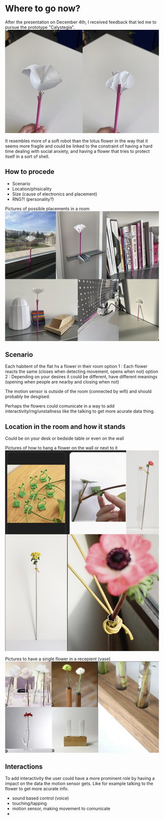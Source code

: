 # Where to go now?

After the presentation on December 4th, I received feedback that led me to pursue the prototype "Calystegia".
![Screenshot](catystegia.jpeg)

It resembles more of a soft robot than the lotus flower in the way that it seems more fragile and could be linked to the constraint of having a hard time dealing with social anxiety, and having a flower that tries to protect itself in a sort of shell.

## How to procede
+ Scenario
+ Location/phisicality
+ Size (cause of electronics and placement)
+ RNG?! (personality?)

Pictures of possible placements in a room
![Screenshot](calystegia_location.jpeg)

## Scenario

Each habitent of the flat hs a flower in their room
option 1 :
Each flower reacts the same (closes when detecting movement, opens when not)
option 2 :
Depending on your desires it could be different, have different meanings (opening when people are nearby and closing when not)

The motion sensor is outside of the room (connected by wifi) and should probably be desgised.

Perhaps the flowers could comunicate in a way to add interactivity/rng/unstallness like the talking to get more acurate data thing.

## Location in the room and how it stands

Could be on your desk or bedside table or even on the wall

Pictures of how to hang a flower on the wall or next to it
![Screenshot](untitled_design1.jpeg)

Pictures to have a single flower in a recepient (vase)
![Screenshot](idfn.jpeg)

## Interactions

To add interactivity the user could have a more prominent role by having a impact on the data the motion sensor gets.
Like for example talking to the flower to get more acurate info.
+ sound based control (voice)
+ touching/tapping
+ motion sensor, making movement to comunicate
+ 

